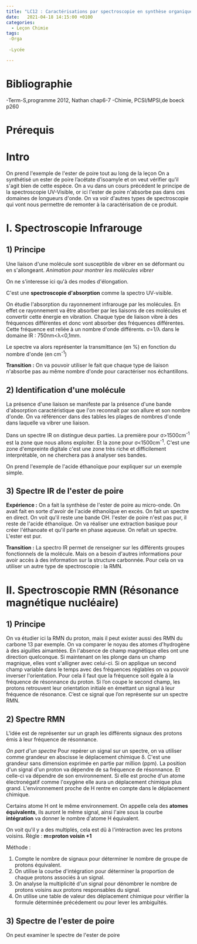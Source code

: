```yaml
---
title: "LC12 : Caractérisations par spectroscopie en synthèse organique"
date:   2021-04-18 14:15:00 +0100
categories:
  - Leçon Chimie
tags:
 -Orga
 
 -Lycée

---
```

# Bibliographie 
-Term-S,programme 2012, Nathan chap6-7
-Chimie, PCSI/MPSI,de boeck p260
# Prérequis

# Intro
On prend l'exemple de l'ester de poire tout au long de la leçon
On a synthétisé un ester de poire l’acétate d’isoamyle et on veut vérifier qu'il s'agit bien de cette espèce. On a vu dans un cours précédent le principe de la spectroscopie UV-Visible, or ici l'ester de poire n'absorbe pas dans ces domaines de longueurs d'onde. On va voir d'autres types de spectroscopie qui vont nous permettre de remonter à la caractérisation de ce produit.

# I. Spectroscopie Infrarouge
## 1) Principe
Une liaison d'une molécule sont susceptible de vibrer en se déformant ou en s'allongeant. 
*Animation pour montrer les molécules vibrer*

On ne s'interesse ici qu'à des modes d'élongation.

C'est une **spectroscopie d'absorption** comme la spectro UV-visible.

On étudie l'absorption du rayonnement infrarouge par les molécules. En effet ce rayonnement va être absorber par les liaisons de ces molécules et convertir cette énergie en vibration. Chaque type de liaison vibre à des fréquences différentes et donc vont absorber des fréquences différentes. Cette fréquence est reliée à un nombre d'onde différents. &sigma;=1/&lambda; dans le domaine IR : 750nm<&lambda;<0,1mm.

Le spectre va alors représenter la transmittance (en %) en fonction du nombre d'onde (en cm<sup>-1</sup>)

**Transition :** On va pouvoir utiliser le fait que chaque type de liaison n'absorbe pas au même nombre d'onde pour caractériser nos échantillons.

## 2) Identification d'une molécule
La présence d'une liaison se manifeste par la présence d'une bande d'absorption caractéristique que l'on reconnaît par son allure et son nombre d'onde.
On va référencer dans des tables les plages de nombres d'onde dans laquelle va vibrer une liaison.


Dans un spectre IR on distingue deux parties. La première pour &sigma;>1500cm<sup>-1</sup> est la zone que nous allons exploiter. Et la zone pour &sigma;<1500cm<sup>-1</sup>. C'est une zone d'empreinte digitale c'est une zone très riche et difficilement interprétable, on ne cherchera pas à analyser ses bandes.

On prend l'exemple de l'acide éthanoïque pour expliquer sur un exemple simple.
## 3) Spectre IR de l'ester de poire

**Expérience :** On a fait la synthèse de l'ester de poire au micro-onde. On avait fait en sorte d'avoir de l'acide éthanoïque en excès. On fait un spectre en direct. On voit qu'il reste une bande OH. l'ester de poire n'est pas pur, il reste de l'acide éthanoïque. On va réaliser une extraction basique pour créer l'éthanoate et qu'il parte en phase aqueuse. On refait un spectre. L'ester est pur.

**Transition :** La spectro IR permet de renseigner sur les différents groupes fonctionnels de la molécule. Mais on a besoin d'autres informations pour avoir accès à des information sur la structure carbonnée. Pour cela on va utiliser un autre type de spectroscopie : la RMN.
# II. Spectroscopie RMN (Résonance magnétique nucléaire)
## 1) Principe
On va étudier ici la RMN du proton, mais il peut exister aussi des RMN du carbone 13 par exemple.
On va comparer le noyau des atomes d'hydrogène à des aiguilles aimantées. En l'absence de champ magnétique elles ont une direction quelconque. Si maintenant on les plonge dans un champ magnique, elles vont s'alligner avec celui-ci. Si on applique un second champ variable dans le temps avec des fréquences réglables on va pouvoir inverser l'orientation. Pour cela il faut que la fréquence soit égale à la fréquence de résonnance du proton. Si l’on coupe le second champ, les protons retrouvent leur orientation initiale en émettant un signal à leur fréquence de résonance. C’est ce signal que l’on représente sur un spectre RMN.

## 2) Spectre RMN
L'idée est de représenter sur un graph les différents signaux des protons émis à leur fréquence de résonnance.

*On part d'un spectre*
Pour repérer un signal sur un spectre, on va utiliser comme grandeur en abscisse le déplacement chimique &delta;. C'est une grandeur sans dimension exprimée en partie par million (ppm). La position d'un signal d'un proton va dépendre de sa fréquence de résonnance. Et celle-ci va dépendre de son environnement. Si elle est proche d'un atome électronégatif comme l'oxygène elle aura un déplacement chimique plus grand. L'environnement proche de H rentre en compte dans le déplacement chimique.

Certains atome H ont le même environnement. On appelle cela des **atomes équivalents**, ils auront le même signal, ainsi l'aire sous la courbe **intégration** va donner le nombre d'atome H équivalent.

On voit qu'il y a des multiplés, cela est dû à l'intéraction avec les protons voisins.
Règle : **m=proton voisin +1**

Méthode : 
1) Compte le nombre de signaux pour déterminer le nombre de groupe de protons équivalent.
2) On utilise la courbe d'intégration pour déterminer la proportion de chaque protons associés à un signal.
3) On analyse la multiplicité d'un signal pour dénombrer le nombre de protons voisins aux protons responsables du signal.
4) On utilise une table de valeur des déplacement chimique pour vérifier la formule déterminée précédement ou pour lever les ambiguïtés.


## 3) Spectre de l'ester de poire
On peut examiner le spectre de l'ester de poire
